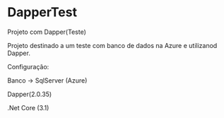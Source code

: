 # DapperTest
Projeto com Dapper(Teste)

Projeto destinado a um teste com banco de dados na Azure e utilizanod Dapper.

Configuração:

Banco -> SqlServer (Azure)

Dapper(2.0.35)

.Net Core (3.1)
